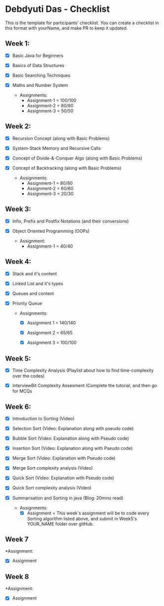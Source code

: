 # Debdyuti Das - Checklist
This is the template for participants' checklist. You can create a checklist in this format with yourName, and make PR to keep it updated.

## Week 1:

- [x] Basic Java for Beginners
- [x] Basics of Data Structures
- [x] Basic Searching Techniques
- [x] Maths and Number System

  * Assignments:
    - Assignment-1 = 100/100
    - Assignment-2 = 80/80
    - Assignment-3 = 50/50

 ## Week 2:
- [x] Recursion Concept (along with Basic Problems)
- [x] System-Stack Memory and Recursive Calls 
- [x] Concept of Divide-&-Conquer Algo (along with Basic Problems)
- [x] Concept of Backtracking (along with Basic Problems)

  * Assignments:
    - Assignment-1 = 80/80
    - Assignment-2 = 60/60
    - Assignment-3 = 20/30

## Week 3:
- [x] Infix, Prefix and Postfix Notations (and their conversions)
- [x] Object Oriented Programming (OOPs)

  * Assignment:
    - Assignment-1 = 40/40

## Week 4:

- [x] Stack and it's content
- [x] Linked List and it's types
- [x] Queues and content
- [x] Priority Queue

  * Assignments:
    - [x] Assignment 1 = 140/140
    - [x] Assignment 2 = 65/65
    - [x] Assignment 3 = 100/100
    

## Week 5:

- [x] Time Complexity Analysis (Playlist about how to find time-complexity over the codes)
- [x] InterviewBit Complexity Assesment (Complete the tutorial, and then go for MCQs


## Week 6:

- [x] Introduction to Sorting (Video)
- [x] Selection Sort (Video: Explanation along with pseudo code)
- [x] Bubble Sort (Video: Explanation along with Pseudo code)
- [x] Insertion Sort (Video: Explanation along with Pseudo code)
- [x] Merge Sort (Video: Explanation with Pseudo code)
- [x] Merge Sort complexity analysis (Video)
- [x] Quick Sort (Video: Explanation with Pseudo code)
- [x] Quick Sort complexity analysis (Video)
- [x] Summarisation and Sorting in java (Blog: 20mins read)

  * Assignments:
    - [x] Assignment = This week's assignment will be to code every Sorting algorithm listed above, and submit in Week5's YOUR_NAME folder over gitHub.
  
## Week 7
 *Assignment:
 
 - [x] Assignment
 
 
## Week 8
 *Assignment:
 
 - [x] Assignment
